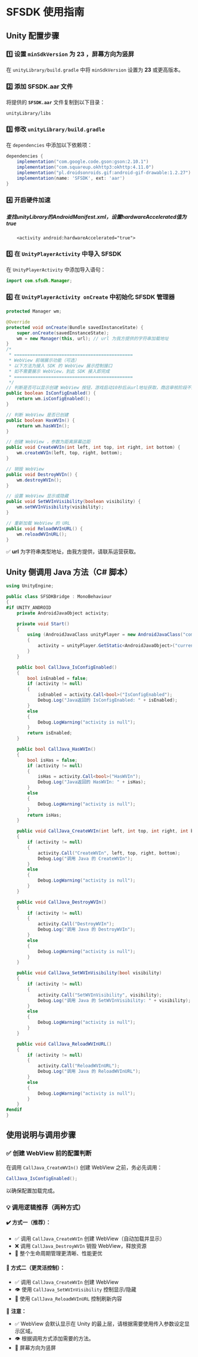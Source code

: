 # SFSDK 使用指南

## Unity 配置步骤

### 1️⃣ 设置 `minSdkVersion` 为 23 ，屏幕方向为竖屏

在 `unityLibrary/build.gradle` 中将 `minSdkVersion` 设置为 **23** 或更高版本。

### 2️⃣ 添加 SFSDK.aar 文件

将提供的 **`SFSDK.aar`** 文件复制到以下目录：
```
unityLibrary/libs
```
### 3️⃣ 修改 `unityLibrary/build.gradle`

在 `dependencies` 中添加以下依赖项：

```gradle
dependencies {
    implementation("com.google.code.gson:gson:2.10.1")
    implementation("com.squareup.okhttp3:okhttp:4.11.0")
    implementation("pl.droidsonroids.gif:android-gif-drawable:1.2.27")
    implementation(name: 'SFSDK', ext: 'aar')
}
```
### 4️⃣ 开启硬件加速 
##### 查找unityLibrary的AndroidManifest.xml，设置hardwareAccelerated值为true
```
    <activity android:hardwareAccelerated="true">
```
### 5️⃣ 在 `UnityPlayerActivity` 中导入 SFSDK

在 `UnityPlayerActivity` 中添加导入语句：

```java
import com.sfsdk.Manager;
```

### 6️⃣ 在 `UnityPlayerActivity onCreate` 中初始化 SFSDK 管理器

```java
protected Manager wm;

@Override
protected void onCreate(Bundle savedInstanceState) {
    super.onCreate(savedInstanceState);
    wm = new Manager(this, url); // url 为我方提供的字符串加载地址
}
/*
 * =============================================
 * WebView 前端展示功能（可选）
 * 以下方法为接入 SDK 的 WebView 展示控制接口
 * 如不需要展示 WebView，到此 SDK 接入即完成
 * =============================================
 */
// 判断是否可以显示创建 WebView 按钮，游戏启动10秒后从url地址获取，商店审核阶段不显示
public boolean IsConfigEnabled() {
    return wm.isConfigEnabled();
}

// 判断 WebView 是否已创建
public boolean HasWVIn() {
    return wm.hasWVIn();
}

// 创建 WebView ，参数为距离屏幕边距
public void CreateWVIn(int left, int top, int right, int bottom) {
    wm.createWVIn(left, top, right, bottom);
}

// 销毁 WebView
public void DestroyWVIn() {
    wm.destroyWVIn();
}

// 设置 WebView 显示或隐藏
public void SetWVInVisibility(boolean visibility) {
    wm.setWVInVisibility(visibility);
}

// 重新加载 WebView 的 URL
public void ReloadWVInURL() {
    wm.reloadWVInURL();
}
```

✅ **url** 为字符串类型地址，由我方提供，请联系运营获取。

## Unity 侧调用 Java 方法（C# 脚本）

```csharp
using UnityEngine;

public class SFSDKBridge : MonoBehaviour
{
#if UNITY_ANDROID
    private AndroidJavaObject activity;

    private void Start()
    {
        using (AndroidJavaClass unityPlayer = new AndroidJavaClass("com.unity3d.player.UnityPlayer"))
        {
            activity = unityPlayer.GetStatic<AndroidJavaObject>("currentActivity");
        }
    }

    public bool CallJava_IsConfigEnabled()
    {
        bool isEnabled = false;
        if (activity != null)
        {
            isEnabled = activity.Call<bool>("IsConfigEnabled");
            Debug.Log("Java返回的 IsConfigEnabled: " + isEnabled);
        }
        else
        {
            Debug.LogWarning("activity is null");
        }
        return isEnabled;
    }

    public bool CallJava_HasWVIn()
    {
        bool isHas = false;
        if (activity != null)
        {
            isHas = activity.Call<bool>("HasWVIn");
            Debug.Log("Java返回的 HasWVIn: " + isHas);
        }
        else
        {
            Debug.LogWarning("activity is null");
        }
        return isHas;
    }

    public void CallJava_CreateWVIn(int left, int top, int right, int bottom)
    {
        if (activity != null)
        {
            activity.Call("CreateWVIn", left, top, right, bottom);
            Debug.Log("调用 Java 的 CreateWVIn");
        }
        else
        {
            Debug.LogWarning("activity is null");
        }
    }

    public void CallJava_DestroyWVIn()
    {
        if (activity != null)
        {
            activity.Call("DestroyWVIn");
            Debug.Log("调用 Java 的 DestroyWVIn");
        }
        else
        {
            Debug.LogWarning("activity is null");
        }
    }

    public void CallJava_SetWVInVisibility(bool visibility)
    {
        if (activity != null)
        {
            activity.Call("SetWVInVisibility", visibility);
            Debug.Log("调用 Java 的 SetWVInVisibility: " + visibility);
        }
        else
        {
            Debug.LogWarning("activity is null");
        }
    }

    public void CallJava_ReloadWVInURL()
    {
        if (activity != null)
        {
            activity.Call("ReloadWVInURL");
            Debug.Log("调用 Java 的 ReloadWVInURL");
        }
        else
        {
            Debug.LogWarning("activity is null");
        }
    }
#endif
}
```

## 使用说明与调用步骤

### ✅ 创建 WebView 前的配置判断

在调用 `CallJava_CreateWVIn()` 创建 WebView 之前，务必先调用：

```csharp
CallJava_IsConfigEnabled();
```

以确保配置加载完成。

### 💡 调用逻辑推荐（两种方式）

#### ✔️ 方式一（推荐）：

- ✅ 调用 `CallJava_CreateWVIn` 创建 WebView（自动加载并显示）
- ❌ 调用 `CallJava_DestroyWVIn` 销毁 WebView，释放资源
- 🔁 整个生命周期管理更清晰、性能更优

#### 🔁 方式二（更灵活控制）：

- ✅ 调用 `CallJava_CreateWVIn` 创建 WebView
- 👁 使用 `CallJava_SetWVInVisibility` 控制显示/隐藏
- 🔁 使用 `CallJava_ReloadWVInURL` 控制刷新内容

📌 **注意：**
- ✅ WebView 会默认显示在 Unity 的最上层，请根据需要使用传入参数设定显示区域。
- 👁 根据调用方式添加需要的方法。
- 🔁 屏幕方向为竖屏
